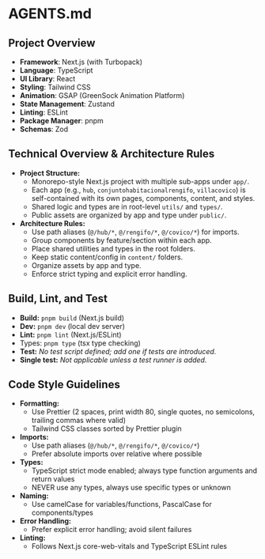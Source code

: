 # AGENTS.md

## Project Overview

- **Framework**: Next.js (with Turbopack)
- **Language**: TypeScript
- **UI Library**: React
- **Styling**: Tailwind CSS
- **Animation**: GSAP (GreenSock Animation Platform)
- **State Management**: Zustand
- **Linting**: ESLint
- **Package Manager**: pnpm
- **Schemas**: Zod

## Technical Overview & Architecture Rules

- **Project Structure:**
  - Monorepo-style Next.js project with multiple sub-apps under `app/`.
  - Each app (e.g., `hub`, `conjuntohabitacionalrengifo`, `villacovico`) is self-contained with its own pages, components, content, and styles.
  - Shared logic and types are in root-level `utils/` and `types/`.
  - Public assets are organized by app and type under `public/`.
- **Architecture Rules:**
  - Use path aliases (`@/hub/*`, `@/rengifo/*`, `@/covico/*`) for imports.
  - Group components by feature/section within each app.
  - Place shared utilities and types in the root folders.
  - Keep static content/config in `content/` folders.
  - Organize assets by app and type.
  - Enforce strict typing and explicit error handling.

## Build, Lint, and Test

- **Build:** `pnpm build` (Next.js build)
- **Dev:** `pnpm dev` (local dev server)
- **Lint:** `pnpm lint` (Next.js/ESLint)
- Types: `pnpm type` (tsx type checking)
- **Test:** _No test script defined; add one if tests are introduced._
- **Single test:** _Not applicable unless a test runner is added._

## Code Style Guidelines

- **Formatting:**
  - Use Prettier (2 spaces, print width 80, single quotes, no semicolons, trailing commas where valid)
  - Tailwind CSS classes sorted by Prettier plugin
- **Imports:**
  - Use path aliases (`@/hub/*`, `@/rengifo/*`, `@/covico/*`)
  - Prefer absolute imports over relative where possible
- **Types:**
  - TypeScript strict mode enabled; always type function arguments and return values
  - NEVER use any types, always use specific types or unknown
- **Naming:**
  - Use camelCase for variables/functions, PascalCase for components/types
- **Error Handling:**
  - Prefer explicit error handling; avoid silent failures
- **Linting:**
  - Follows Next.js core-web-vitals and TypeScript ESLint rules
